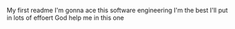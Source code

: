 My first readme
I'm gonna ace this software engineering 
I'm the best
I'll put in lots of effoert 
God help me in this one
